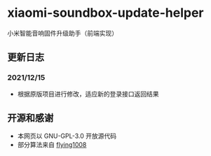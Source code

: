 # xiaomi-soundbox-update-helper

小米智能音响固件升级助手（前端实现）

## 更新日志
### 2021/12/15
- 根据原版项目进行修改，适应新的登录接口返回结果

## 开源和感谢
- 本网页以 GNU-GPL-3.0 开放源代码
- 部分算法来自 [flying1008](https://github.com/flying1008)

